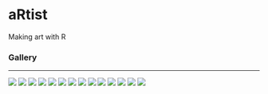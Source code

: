 # aRtist
Making art with R  


### Gallery
---
<div class="row"> 
  <div class="column">
  	<a href="flow"><img src="flow/gallery/blob-20200320_152823.png"></a>
	<a href="flow"><img src="flow/gallery/flow-blueseaweed.png"></a>
	<a href="genuary"><img src="genuary/2021/2021-8/2021-8.png"></a>
	<a href="genuary"><img src="genuary/2021/2021-1/2021-1.png"></a>
	<a href="genuary"><img src="genuary/2021/2021-18/2021-18.png"></a>
	<a href="genuary"><img src="genuary/2021/2021-3/2021-3.png"></a>
	<a href="portraits"><img src="portraits/portraits split-bar/plots/keanu.png"></a>
	<a href="genuary"><img src="genuary/2021/2021-10/2021-10.png"></a>
	<a href="genuary"><img src="genuary/2021/2021-10/2021-10b.png"></a>
	<a href="genuary"><img src="genuary/2021/2021-13/2021-13.png"></a>
	<a href="genuary"><img src="genuary/2021/2021-14/2021-14-328.png"></a>
	<a href="remakes"><img src="remakes/orozco/plots/orozco.png"></a>
	<a href="shapes"><img src="shapes/plots/shapes_w.png"></a>
	<a href="truchet"><img src="truchet/plots/truchet-curve.png"></a>
  </div>
</div>

